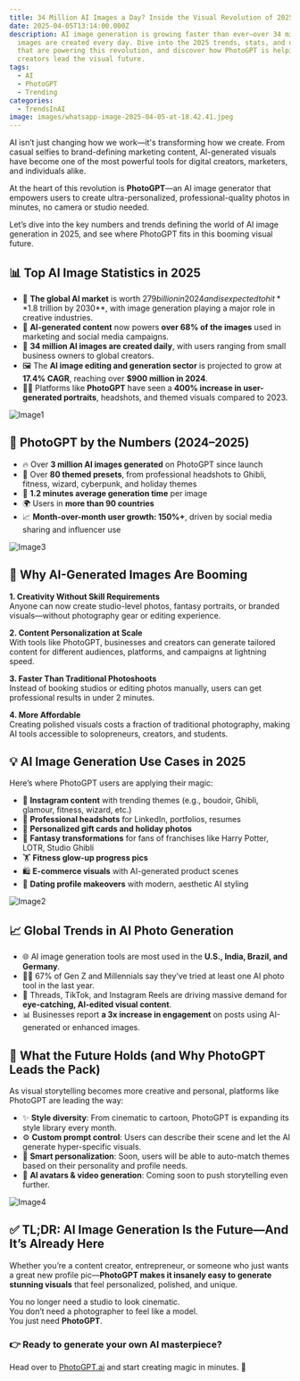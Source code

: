```yaml
---
title: 34 Million AI Images a Day? Inside the Visual Revolution of 2025
date: 2025-04-05T13:14:00.000Z
description: AI image generation is growing faster than ever—over 34 million
  images are created every day. Dive into the 2025 trends, stats, and use cases
  that are powering this revolution, and discover how PhotoGPT is helping
  creators lead the visual future.
tags:
  - AI
  - PhotoGPT
  - Trending
categories:
  - TrendsInAI
image: images/whatsapp-image-2025-04-05-at-18.42.41.jpeg
---
```



AI isn’t just changing how we work—it's transforming how we create. From casual selfies to brand-defining marketing content, AI-generated visuals have become one of the most powerful tools for digital creators, marketers, and individuals alike.

At the heart of this revolution is **PhotoGPT**—an AI image generator that empowers users to create ultra-personalized, professional-quality photos in minutes, no camera or studio needed.

Let’s dive into the key numbers and trends defining the world of AI image generation in 2025, and see where PhotoGPT fits in this booming visual future.



## 📊 **Top AI Image Statistics in 2025**

- 🧠 **The global AI market** is worth $279 billion in 2024 and is expected to hit **$1.8 trillion by 2030**, with image generation playing a major role in creative industries.  
- 📸 **AI-generated content** now powers **over 68% of the images** used in marketing and social media campaigns.  
- 📱 **34 million AI images are created daily**, with users ranging from small business owners to global creators.  
- 🖼️ The **AI image editing and generation sector** is projected to grow at **17.4% CAGR**, reaching over **$900 million in 2024**.  
- 🧍‍♀️ Platforms like **PhotoGPT** have seen a **400% increase in user-generated portraits**, headshots, and themed visuals compared to 2023.


![Image1](https://imagedelivery.net/TkcHhODAR5Y7jFoICvSX0Q/7e736c40-55a2-4ec6-f055-51e240dfc800/q=100)

## 🚀 **PhotoGPT by the Numbers (2024–2025)**

- 🔥 Over **3 million AI images generated** on PhotoGPT since launch  
- 🎨 Over **80 themed presets**, from professional headshots to Ghibli, fitness, wizard, cyberpunk, and holiday themes  
- 💨 **1.2 minutes average generation time** per image  
- 🌍 Users in **more than 90 countries**  
- 📈 **Month-over-month user growth: 150%+**, driven by social media sharing and influencer use

![Image3](https://imagedelivery.net/TkcHhODAR5Y7jFoICvSX0Q/e7fca67d-bb47-43d9-0b4a-7621025fc500/q=100)

## 🧠 Why AI-Generated Images Are Booming

**1. Creativity Without Skill Requirements**  
Anyone can now create studio-level photos, fantasy portraits, or branded visuals—without photography gear or editing experience.

**2. Content Personalization at Scale**  
With tools like PhotoGPT, businesses and creators can generate tailored content for different audiences, platforms, and campaigns at lightning speed.

**3. Faster Than Traditional Photoshoots**  
Instead of booking studios or editing photos manually, users can get professional results in under 2 minutes.

**4. More Affordable**  
Creating polished visuals costs a fraction of traditional photography, making AI tools accessible to solopreneurs, creators, and students.


## 💡 AI Image Generation Use Cases in 2025

Here’s where PhotoGPT users are applying their magic:

- 📱 **Instagram content** with trending themes (e.g., boudoir, Ghibli, glamour, fitness, wizard, etc.)  
- 💼 **Professional headshots** for LinkedIn, portfolios, resumes  
- 🎁 **Personalized gift cards and holiday photos**  
- 🧙 **Fantasy transformations** for fans of franchises like Harry Potter, LOTR, Studio Ghibli  
- 🏋️ **Fitness glow-up progress pics**  
- 🛍️ **E-commerce visuals** with AI-generated product scenes  
- 💌 **Dating profile makeovers** with modern, aesthetic AI styling

![Image2](https://imagedelivery.net/TkcHhODAR5Y7jFoICvSX0Q/4d043106-4755-4593-e01e-7571ecf76600/q=100)

## 📈 Global Trends in AI Photo Generation

- 🌐 AI image generation tools are most used in the **U.S., India, Brazil, and Germany**.  
- 🧑‍💻 67% of Gen Z and Millennials say they’ve tried at least one AI photo tool in the last year.  
- 🧵 Threads, TikTok, and Instagram Reels are driving massive demand for **eye-catching, AI-edited visual content**.  
- 📊 Businesses report **a 3x increase in engagement** on posts using AI-generated or enhanced images.



## 🔮 What the Future Holds (and Why PhotoGPT Leads the Pack)

As visual storytelling becomes more creative and personal, platforms like PhotoGPT are leading the way:

- ✨ **Style diversity**: From cinematic to cartoon, PhotoGPT is expanding its style library every month.  
- ⚙️ **Custom prompt control**: Users can describe their scene and let the AI generate hyper-specific visuals.  
- 🧬 **Smart personalization**: Soon, users will be able to auto-match themes based on their personality and profile needs.  
- 🌟 **AI avatars & video generation**: Coming soon to push storytelling even further.

![Image4](https://imagedelivery.net/TkcHhODAR5Y7jFoICvSX0Q/d2c23be1-335c-4595-9d0b-92c5f543c600/q=100)

## ✅ TL;DR: AI Image Generation Is the Future—And It’s Already Here

Whether you’re a content creator, entrepreneur, or someone who just wants a great new profile pic—**PhotoGPT makes it insanely easy to generate stunning visuals** that feel personalized, polished, and unique.

You no longer need a studio to look cinematic.  
You don’t need a photographer to feel like a model.  
You just need **PhotoGPT**.



### 👉 Ready to generate your own AI masterpiece?

Head over to [PhotoGPT.ai](https://www.photogptai.com/) and start creating magic in minutes. 🚀

